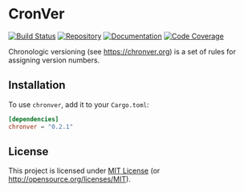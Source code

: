 # CronVer

[![Build Status][build-img]][build-url]
[![Repository][crates-img]][crates-url]
[![Documentation][doc-img]][doc-url]
[![Code Coverage][cover-img]][cover-url]

Chronologic versioning (see <https://chronver.org>) is a set of rules for assigning version numbers.

[build-img]: https://img.shields.io/github/actions/workflow/status/dnaka91/chronver/ci.yml?branch=main&style=for-the-badge
[build-url]: https://github.com/dnaka91/chronver/actions?query=workflow%3ACI
[crates-img]: https://img.shields.io/crates/v/chronver?style=for-the-badge
[crates-url]: https://crates.io/crates/chronver
[doc-img]: https://img.shields.io/badge/docs.rs-chronver-4d76ae?style=for-the-badge
[doc-url]: https://docs.rs/chronver
[cover-img]: https://img.shields.io/endpoint?url=https://dnaka91.github.io/chronver/coverage.json&style=for-the-badge
[cover-url]: https://dnaka91.github.io/chronver

## Installation

To use `chronver`, add it to your `Cargo.toml`:

```toml
[dependencies]
chronver = "0.2.1"
```

## License

This project is licensed under [MIT License](LICENSE) (or <http://opensource.org/licenses/MIT>).
